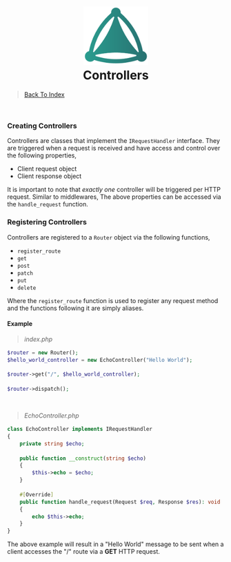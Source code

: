 <h1 align="center">
 <img src="https://github.com/connellr023/gratis/blob/main/public/images/logo_small.png?raw=true" width="150px" />
 <br />
 <div>Controllers</div>
</h1>

> [Back To Index](INDEX.md)

<br />

### Creating Controllers
Controllers are classes that implement the `IRequestHandler` interface.
They are triggered when a request is received and have access and control over the following
properties,
- Client request object
- Client response object

It is important to note that *exactly one* controller will be triggered per HTTP request. Similar to middlewares,
The above properties can be accessed via the `handle_request` function.

### Registering Controllers
Controllers are registered to a `Router` object via the following functions,
- `register_route`
- `get`
- `post`
- `patch`
- `put`
- `delete`

Where the `register_route` function is used to register any request method and
the functions following it are simply aliases.


#### Example
> *index.php*
```php
$router = new Router();
$hello_world_controller = new EchoController("Hello World");

$router->get("/", $hello_world_controller);

$router->dispatch();
```

<br />

> *EchoController.php*
```php
class EchoController implements IRequestHandler
{
    private string $echo;

    public function __construct(string $echo)
    {
        $this->echo = $echo;
    }

    #[Override]
    public function handle_request(Request $req, Response $res): void
    {
        echo $this->echo;
    }
}
```
The above example will result in a "Hello World" message to be sent when a client
accesses the "/" route via a **GET** HTTP request.